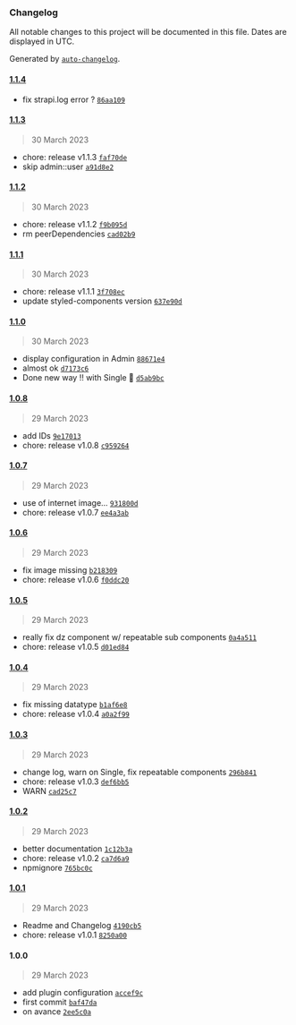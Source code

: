 ### Changelog

All notable changes to this project will be documented in this file. Dates are displayed in UTC.

Generated by [`auto-changelog`](https://github.com/CookPete/auto-changelog).

#### [1.1.4](https://github.com/NovaGaia/strapi-plugin-mock-datas/compare/1.1.3...1.1.4)

- fix strapi.log error ? [`86aa109`](https://github.com/NovaGaia/strapi-plugin-mock-datas/commit/86aa10986eb1cbc3ae2e9931b1cedfbf938e3cda)

#### [1.1.3](https://github.com/NovaGaia/strapi-plugin-mock-datas/compare/1.1.2...1.1.3)

> 30 March 2023

- chore: release v1.1.3 [`faf70de`](https://github.com/NovaGaia/strapi-plugin-mock-datas/commit/faf70de229d04e2c6364fa9d4241154922a1b090)
- skip admin::user [`a91d8e2`](https://github.com/NovaGaia/strapi-plugin-mock-datas/commit/a91d8e21153dd1ecc94542e440ade82ba797b33e)

#### [1.1.2](https://github.com/NovaGaia/strapi-plugin-mock-datas/compare/1.1.1...1.1.2)

> 30 March 2023

- chore: release v1.1.2 [`f9b095d`](https://github.com/NovaGaia/strapi-plugin-mock-datas/commit/f9b095d36d892e7e66f2ce43fb17b96a490209fc)
- rm peerDependencies [`cad02b9`](https://github.com/NovaGaia/strapi-plugin-mock-datas/commit/cad02b95e63d56e0a0f323c4f1d452098b8d8f64)

#### [1.1.1](https://github.com/NovaGaia/strapi-plugin-mock-datas/compare/1.1.0...1.1.1)

> 30 March 2023

- chore: release v1.1.1 [`3f708ec`](https://github.com/NovaGaia/strapi-plugin-mock-datas/commit/3f708ecdb6bb60db4ca267c5109cda2a3d9e75bc)
- update styled-components version [`637e90d`](https://github.com/NovaGaia/strapi-plugin-mock-datas/commit/637e90d6042872c5bb67fc431b15849ad9cb87bb)

#### [1.1.0](https://github.com/NovaGaia/strapi-plugin-mock-datas/compare/1.0.8...1.1.0)

> 30 March 2023

- display configuration in Admin [`88671e4`](https://github.com/NovaGaia/strapi-plugin-mock-datas/commit/88671e4e1960599c76af87c8f0f7cc4f38b6dda3)
- almost ok [`d7173c6`](https://github.com/NovaGaia/strapi-plugin-mock-datas/commit/d7173c63c267bf431461870809737982d7fb377d)
- Done new way !! with Single 🎉 [`d5ab9bc`](https://github.com/NovaGaia/strapi-plugin-mock-datas/commit/d5ab9bc6bf3758c3e2e0365a70cd6790e7a8d632)

#### [1.0.8](https://github.com/NovaGaia/strapi-plugin-mock-datas/compare/1.0.7...1.0.8)

> 29 March 2023

- add IDs [`9e17013`](https://github.com/NovaGaia/strapi-plugin-mock-datas/commit/9e17013299ccb728474f904a0edf2b6a4f4a55d4)
- chore: release v1.0.8 [`c959264`](https://github.com/NovaGaia/strapi-plugin-mock-datas/commit/c959264a2182b4cf6feb6b0295a773b21e3af97f)

#### [1.0.7](https://github.com/NovaGaia/strapi-plugin-mock-datas/compare/1.0.6...1.0.7)

> 29 March 2023

- use of internet image... [`931800d`](https://github.com/NovaGaia/strapi-plugin-mock-datas/commit/931800d2d14935ff3e50ca790f02740a9c50558a)
- chore: release v1.0.7 [`ee4a3ab`](https://github.com/NovaGaia/strapi-plugin-mock-datas/commit/ee4a3ab5a6899000246f2b0c7a863a0d81c10807)

#### [1.0.6](https://github.com/NovaGaia/strapi-plugin-mock-datas/compare/1.0.5...1.0.6)

> 29 March 2023

- fix image missing [`b218309`](https://github.com/NovaGaia/strapi-plugin-mock-datas/commit/b218309e0d11f8bc065b97e03139aa6d9e6b63b9)
- chore: release v1.0.6 [`f0ddc20`](https://github.com/NovaGaia/strapi-plugin-mock-datas/commit/f0ddc201634a3e2b5912a8ee98775de5cd9a9898)

#### [1.0.5](https://github.com/NovaGaia/strapi-plugin-mock-datas/compare/1.0.4...1.0.5)

> 29 March 2023

- really fix dz component w/ repeatable sub components [`0a4a511`](https://github.com/NovaGaia/strapi-plugin-mock-datas/commit/0a4a511203462dc9cfb38b23301e3edee72a8734)
- chore: release v1.0.5 [`d01ed84`](https://github.com/NovaGaia/strapi-plugin-mock-datas/commit/d01ed842e6d3828e9a834e71cca00c4811ee99f0)

#### [1.0.4](https://github.com/NovaGaia/strapi-plugin-mock-datas/compare/1.0.3...1.0.4)

> 29 March 2023

- fix missing datatype [`b1af6e8`](https://github.com/NovaGaia/strapi-plugin-mock-datas/commit/b1af6e8590773008f12341f63215838132abf3ed)
- chore: release v1.0.4 [`a0a2f99`](https://github.com/NovaGaia/strapi-plugin-mock-datas/commit/a0a2f99095258812fef55f62970183f9a44acaf2)

#### [1.0.3](https://github.com/NovaGaia/strapi-plugin-mock-datas/compare/1.0.2...1.0.3)

> 29 March 2023

- change log, warn on Single, fix repeatable components [`296b841`](https://github.com/NovaGaia/strapi-plugin-mock-datas/commit/296b841bf6869f6167193c7ad922f25581b43072)
- chore: release v1.0.3 [`def6bb5`](https://github.com/NovaGaia/strapi-plugin-mock-datas/commit/def6bb57e0e75214368c82424aeed7315ceb8473)
- WARN [`cad25c7`](https://github.com/NovaGaia/strapi-plugin-mock-datas/commit/cad25c775376fa888d2a4c0476b934e39b0a01b7)

#### [1.0.2](https://github.com/NovaGaia/strapi-plugin-mock-datas/compare/1.0.1...1.0.2)

> 29 March 2023

- better documentation [`1c12b3a`](https://github.com/NovaGaia/strapi-plugin-mock-datas/commit/1c12b3a3d3cd2ee40b9755ba053b4f02f653bf9a)
- chore: release v1.0.2 [`ca7d6a9`](https://github.com/NovaGaia/strapi-plugin-mock-datas/commit/ca7d6a9e6445836ace2da10cff4e122d8cf15aa6)
- npmignore [`765bc0c`](https://github.com/NovaGaia/strapi-plugin-mock-datas/commit/765bc0cba16fbba0bb9702646570b9348e54263a)

#### [1.0.1](https://github.com/NovaGaia/strapi-plugin-mock-datas/compare/1.0.0...1.0.1)

> 29 March 2023

- Readme and Changelog [`4190cb5`](https://github.com/NovaGaia/strapi-plugin-mock-datas/commit/4190cb5c213859e95b6f64abd1b500dadbca4f39)
- chore: release v1.0.1 [`8250a00`](https://github.com/NovaGaia/strapi-plugin-mock-datas/commit/8250a00e4fd3f30a3b1a7dc4ed6a3c81fb52ef3d)

#### 1.0.0

> 29 March 2023

- add plugin configuration [`accef9c`](https://github.com/NovaGaia/strapi-plugin-mock-datas/commit/accef9c00bcc2d3a2c574584b4a25177a4a152e0)
- first commit [`baf47da`](https://github.com/NovaGaia/strapi-plugin-mock-datas/commit/baf47da141d2de3bbba077550675040569b2b543)
- on avance [`2ee5c0a`](https://github.com/NovaGaia/strapi-plugin-mock-datas/commit/2ee5c0a2945405f6cbdf01b78707161940e0b5f9)

